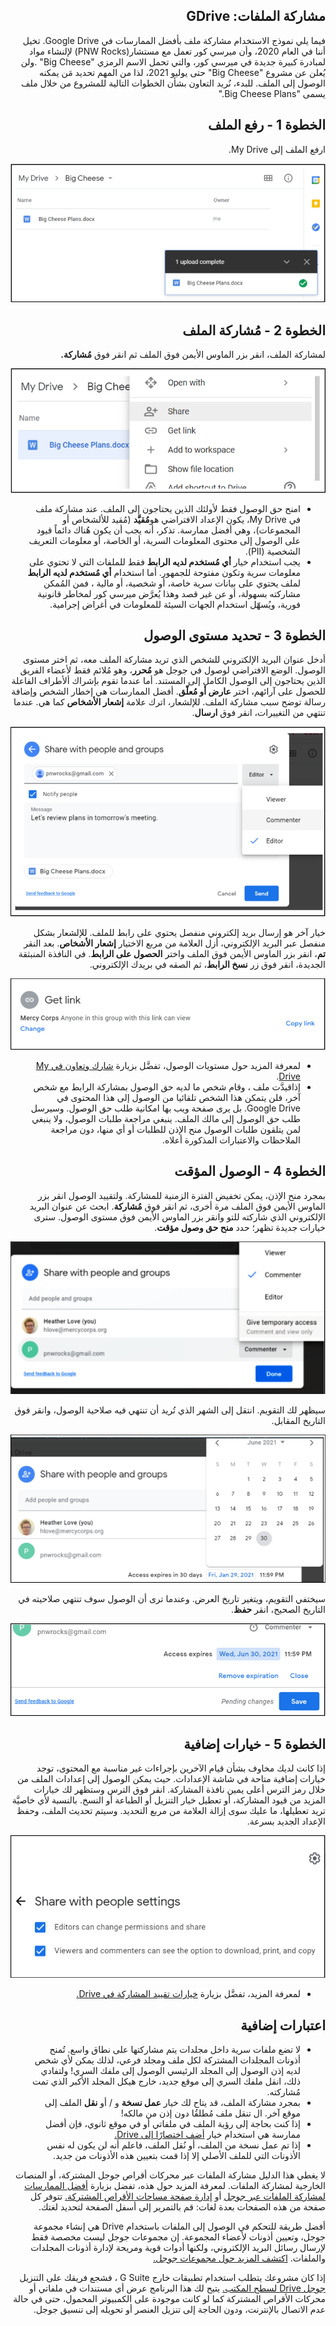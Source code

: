 <div dir=rtl>

## مشاركة الملفات: GDrive
فيما يلي نموذج الاستخدام مشاركة ملف بأفضل الممارسات في Google Drive. تخيل أننا في العام 2020، وأن ميرسي كور تعمل مع مستشار(PNW Rocks) لإلنشاء مواد لمبادرة كبيرة جديدة في ميرسي كور، والتي تحمل الاسم الرمزي "Big Cheese" .ولن يُعلن عن مشروع "Big Cheese" حتى يوليو 2021، لذا من المهم تحديد مَن يمكنه الوصول إلى الملف. للبدء، نُريد التعاون بشأن الخطوات التالية للمشروع من خلال ملف يسمى "Big Cheese Plans."

## الخطوة 1 - رفع الملف
ارفع الملف إلى My Drive.

![Uploading a file](images/Filesharing_Gdrive_Step1.png)

## الخطوة 2 - مُشاركة الملف
لمشاركة الملف، انقر بزر الماوس الأيمن فوق الملف ثم انقر فوق **مُشاركة.**

![Uploading a file](images/Filesharing_Gdrive_Step2.png)

- امنح حق الوصول فقط لأولئك الذين يحتاجون إلى الملف. عند مشاركة ملف في My Drive، يكون الإعداد الافتراضي هو**مُقيَّد** (مُقيد للألشخاص أو المجموعات)، وهي أفضل ممارسة. تذكر، أنه يجب أن يكون هُناك دائماً قيود على الوصول إلى محتوى المعلومات السرية، أو الخاصة، أو معلومات التعريف الشخصية (PII).
- يجب استخدام خيار **أي مُستخدم لديه الرابط** فقط للملفات التي لا تحتوي على معلومات سرية وتكون مفتوحة للجمهور. أما استخدام **أي مُستخدم لديه الرابط** لملف يحتوي على بيانات سرية خاصة، أو شخصية، أو مالية ، فمن المُمكن مشاركته بسهولة، أو عن غير قصد وهذا يُعرَّض ميرسي كور لمخاطر قانونية فورية، ويُسهّل استخدام الجهات السيئة للمعلومات في أغراض إجرامية.  

## الخطوة 3 - تحديد مستوى الوصول
أدخل عنوان البريد الإلكتروني للشخص الذي تريد مشاركة الملف معه، ثم اختر مستوى الوصول. الوضع الافتراضي لوصول في جوجل هو **مُحرر**، وهو مُلائم فقط لأعضاء الفريق الذين يحتاجون إلى الوصول الكامل إلى المستند. أما عندما تقوم بإشراك ألأطراف الفاعلة للحصول على آرائهم، اختر **عارض أو مُعلّق**. أفضل الممارسات هي إخطار الشخص وإضافة رسالة توضح سبب مشاركة الملف. للإلشعار، اترك علامة **إشعار الأشخاص** كما هي. عندما تنتهي من التغييرات، انقر فوق **ارسال**.

![Uploading a file](images/Filesharing_Gdrive_Step3a.png)

خيار آخر هو إرسال بريد إلكتروني منفصل يحتوي على رابط للملف. للإلشعار بشكل منفصل عبر البريد الإلكتروني، أزل العلامة من مربع الاختيار **إشعار الأشخاص**. بعد النقر **تم**، انقر بزر الماوس الأيمن فوق الملف واختر **الحصول على الرابط**. في النافذة المنبثقة الجديدة، انقر فوق زر **نسخ الرابط**، ثم الصقه في بريدك الإلكتروني.

![Uploading a file](images/Filesharing_Gdrive_Step3b.png)

- لمعرفة المزيد حول مستويات الوصول، تفضَّل بزيارة [شارك وتعاون في My Drive](https://support.google.com/a/users/answer/9310248?hl=ar).
-  إذاقيدَّت ملف ، وقام شخص ما لديه حق الوصول بمشاركة الرابط مع شخص آخر، فلن يتمكن هذا الشخص تلقائيا من الوصول إلى هذا المحتوى في Google Drive. بل يرى صفحة ويب بها امكانية طلب حق الوصول. وسيرسل طلب حق الوصول إلى مالك الملف. ينبغي مراجعة طلبات الوصول، ولا ينبغي لمن يتلقون طلبات الوصول منح الإذن للطلبات أو أي منها، دون مراجعة الملاحظات والاعتبارات المذكورة أعلاه.

## الخطوة 4 - الوصول المؤقت
بمجرد منح الإذن، يمكن تخفيض الفترة الزمنية للمشاركة. ولتقييد الوصول انقر بزر الماوس الأيمن فوق الملف مرة أخرى، ثم انقر فوق **مُشاركة**. ابحث عن عنوان البريد الإلكتروني الذي شاركته للتو وانقر بزر الماوس الأيمن فوق مستوى الوصول. سترى خيارات جديدة تظهر؛ حدد **منح حق وصول مؤقت**.

![Uploading a file](images/Filesharing_Gdrive_Step4.png)

سيظهر لك التقويم. انتقل إلى الشهر الذي تُريد أن تنتهي فيه صلاحية الوصول، وانقر فوق التاريخ المقابل.

![Uploading a file](images/Filesharing_Gdrive_Step5.png)

سيختفي التقويم، ويتغير تاريخ العرض. وعندما ترى أن الوصول سوف تنتهي صلاحيته في التاريخ الصحيح، انقر **حفظ**.

![Uploading a file](images/Filesharing_Gdrive_Step6.png)

## الخطوة 5 - خيارات إضافية

إذا كانت لديك مخاوف بشأن قيام الآخرين بإجراءات غير مناسبة مع المحتوى، توجد خيارات إضافية متاحة في شاشة الإعدادات. حيث يمكن الوصول إلى إعدادات الملف من خلال رمز الترس أعلى يمين نافذة المشاركة. انقر فوق الترس وستظهر لك خيارات المزيد من قيود المشاركة، أو تعطيل خيار التنزيل أو الطباعة أو النسخ. بالنسبة لأي خاصيَّة تريد تعطيلها، ما عليك سوى إزالة العلامة من مربع التحديد. وسيتم تحديث الملف، وحفظ الإعداد الجديد بسرعة.

![Uploading a file](images/Filesharing_Gdrive_Step7.png)

- لمعرفة المزيد، تفضَّل بزيارة [خيارات تقييد المشاركة في Drive.](https://support.google.com/a/users/answer/9308868?hl=ar)

## اعتبارات إضافية
- لا تضع ملفات سرية داخل مجلدات يتم مشاركتها على نطاق واسع. تُمنح أذونات المجلدات المشتركة لكل ملف ومجلد فرعي، لذلك يمكن لأي شخص لديه إذن الوصول إلى المجلد الرئيسي الوصول إلى ملفك السري! ولتفادي ذلك، انقل ملفك السري إلى موقع جديد، خارج هيكل المجلد الأكبر الذي تمت مُشاركته.
- بمجرد مشاركة الملف، قد يتاح لك خيار **عمل نسخة** و / أو **نقل** الملف إلى موقع آخر. ال تنقل ملف مُطلقُا دون إذن من مالكه!  
-  إذا كنت بحاجة إلى رؤية الملف في ملفاتي أو في موقع ثانوي، فإن أفضل ممارسة هي استخدام خيار [أضف اختصارًا إلى Drive.](https://support.google.com/drive/answer/9700156?hl=ar&co=GENIE.Platform%3DDesktop)  
- إذا تم عمل نسخة من الملف، أو نُقل الملف، فاعلم أنه لن يكون له نفس الأذونات التي للملف الأصلي إلا إذا قمت بتعيين هذه الأذونات من جديد.

لا يغطي هذا الدليل مشاركة الملفات عبر محركات أقراص جوجل المشتركة، أو المنصات الخارجية لمشاركة الملفات. لمعرفة المزيد حول هذه، تفضل بزيارة [أفضل الممارسات لمشاركة الملفات عبر جوجل](https://support.google.com/a/users/answer/9310352?hl=ar) أو [إدارة صفحة مساحات الأقراص المشتركة.](https://support.google.com/a/topic/7337266?hl=ar&ref_topic=2490075) تتوفر كل صفحة من هذه الصفحات بعدة لغات: قم بالتمرير إلى أسفل الصفحة لتحديد لغتك.

أفضل طريقة للتحكم في الوصول إلى الملفات باستخدام Drive هي إنشاء مجموعة جوجل، وتعيين أذونات لأعضاء المجموعة. إن مجموعات جوجل ليست مخصصة فقط لإرسال رسائل البريد الإلكتروني، ولكنها أدوات قوية ومريحة لإدارة أذونات المجلدات والملفات. [اكتشف المزيد حول مجموعات جوجل.](https://support.google.com/groups/?hl=ar#topic=9216)

إذا كان مشروعك يتطلب استخدام تطبيقات خارج G Suite ، فشجع فريقك على التنزيل [جوجل Drive لسطح المكتب.](https://support.google.com/drive/answer/7329379?hl=ar) يتيح لك هذا البرنامج عرض أي مستندات في ملفاتي أو محركات الأقراص المشتركة كما لو كانت موجودة على الكمبيوتر المحمول، حتى في حالة عدم الاتصال بالإنترنت، ودون الحاجة إلى تنزيل العنصر أو تحويله إلى تنسيق جوجل.
